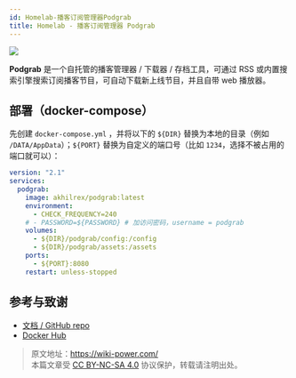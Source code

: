 ```yaml
---
id: Homelab-播客订阅管理器Podgrab
title: Homelab - 播客订阅管理器 Podgrab
---
```


![](https://wiki-media-1253965369.cos.ap-guangzhou.myqcloud.com/img/20230316131448.png)

**Podgrab** 是一个自托管的播客管理器 / 下载器 / 存档工具，可通过 RSS 或内置搜索引擎搜索订阅播客节目，可自动下载新上线节目，并且自带 web 播放器。

## 部署（docker-compose）

先创建 `docker-compose.yml` ，并将以下的 `${DIR}` 替换为本地的目录（例如 `/DATA/AppData`）；`${PORT}` 替换为自定义的端口号（比如 `1234`，选择不被占用的端口就可以）：

```yml title="docker-compose.yml"
version: "2.1"
services:
  podgrab:
    image: akhilrex/podgrab:latest
    environment:
      - CHECK_FREQUENCY=240
    # - PASSWORD=${PASSWORD} # 加访问密码，username = podgrab
    volumes:
      - ${DIR}/podgrab/config:/config
      - ${DIR}/podgrab/assets:/assets
    ports:
      - ${PORT}:8080
    restart: unless-stopped
```

## 参考与致谢

- [文档 / GitHub repo](https://github.com/akhilrex/podgrab)
- [Docker Hub](https://hub.docker.com/r/akhilrex/podgrab/)

> 原文地址：<https://wiki-power.com/>  
> 本篇文章受 [CC BY-NC-SA 4.0](https://creativecommons.org/licenses/by/4.0/deed.zh) 协议保护，转载请注明出处。
